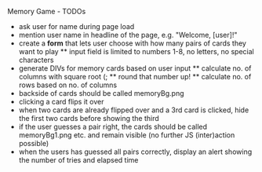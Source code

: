 Memory Game - TODOs

* ask user for name during page load
* mention user name in headline of the page, e.g. "Welcome, [user]!"
* create a __form__ that lets user choose with how many pairs of cards they want to play
** input field is limited to numbers 1-8, no letters, no special characters
* generate DIVs for memory cards based on user input
** calculate no. of columns with square root (;
** round that number up!
** calculate no. of rows based on no. of columns
* backside of cards should be called memoryBg.png
* clicking a card flips it over
* when two cards are already flipped over and a 3rd card is clicked, hide the first two cards before showing the third
* if the user guesses a pair right, the cards should be called memoryBg1.png etc. and remain visible (no further JS (inter)action possible)
* when the users has guessed all pairs correctly, display an alert showing the number of tries and elapsed time

